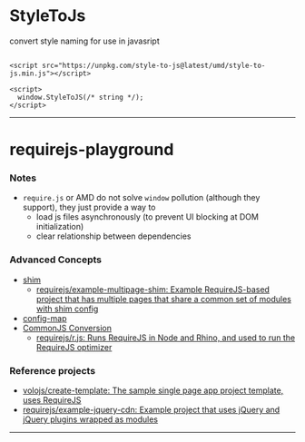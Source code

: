 # StyleToJs   

convert style naming for use in javasript   

````    

<script src="https://unpkg.com/style-to-js@latest/umd/style-to-js.min.js"></script>

<script>  
  window.StyleToJS(/* string */);
</script>  

````   

-------     

requirejs-playground
====================
### Notes
- `require.js` or AMD do not solve `window` pollution (although they support), they just provide a way to
    - load js files asynchronously (to prevent UI blocking at DOM initialization)
    - clear relationship between dependencies

### Advanced Concepts
- [shim](https://requirejs.org/docs/api.html#config-shim)
    - [requirejs/example-multipage-shim: Example RequireJS-based project that has multiple pages that share a common set of modules with shim config](https://github.com/requirejs/example-multipage-shim)
- [config-map](https://requirejs.org/docs/api.html#config-map)
- [CommonJS Conversion](https://requirejs.org/docs/commonjs.html#autoconversion)
    - [requirejs/r.js: Runs RequireJS in Node and Rhino, and used to run the RequireJS optimizer](https://github.com/requirejs/r.js)
    
### Reference projects
- [volojs/create-template: The sample single page app project template, uses RequireJS](https://github.com/volojs/create-template)
- [requirejs/example-jquery-cdn: Example project that uses jQuery and jQuery plugins wrapped as modules](https://github.com/requirejs/example-jquery-cdn)

-------

